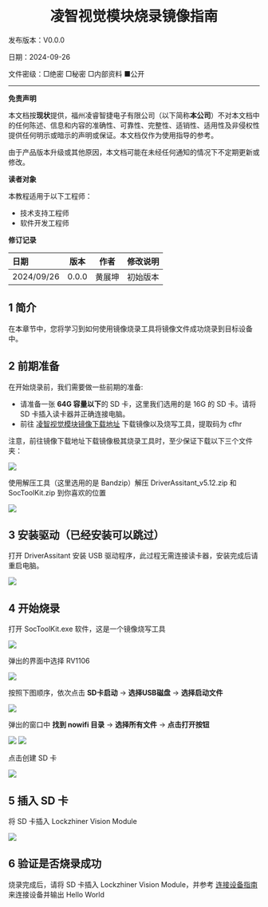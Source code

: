 <h1 align="center">凌智视觉模块烧录镜像指南</h1>

发布版本：V0.0.0

日期：2024-09-26

文件密级：□绝密 □秘密 □内部资料 ■公开  

---

**免责声明**  

本文档按**现状**提供，福州凌睿智捷电子有限公司（以下简称**本公司**）不对本文档中的任何陈述、信息和内容的准确性、可靠性、完整性、适销性、适用性及非侵权性提供任何明示或暗示的声明或保证。本文档仅作为使用指导的参考。  

由于产品版本升级或其他原因，本文档可能在未经任何通知的情况下不定期更新或修改。  

**读者对象**  

本教程适用于以下工程师：  

- 技术支持工程师  
- 软件开发工程师  

**修订记录**  

| **日期**   | **版本** | **作者** | **修改说明** |
| :--------- | -------- | -------- | ------------ |
| 2024/09/26 | 0.0.0    | 黄展坤     | 初始版本     |

## 1 简介

在本章节中，您将学习到如何使用镜像烧录工具将镜像文件成功烧录到目标设备中。

## 2 前期准备

在开始烧录前，我们需要做一些前期的准备:

* 请准备一张 **64G 容量以下**的 SD 卡，这里我们选用的是 16G 的 SD 卡。请将 SD 卡插入读卡器并正确连接电脑。
* 前往 [凌智视觉模块镜像下载地址](https://pan.baidu.com/s/1qMcI_k3_-R2fAgaFyRF2GA) 下载镜像以及烧写工具，提取码为 cfhr

注意，前往镜像下载地址下载镜像极其烧录工具时，至少保证下载以下三个文件夹：

![](./images/burn_image/zip.png)

使用解压工具（这里选用的是 Bandzip）解压 DriverAssitant_v5.12.zip 和 SocToolKit.zip 到你喜欢的位置

![](./images/burn_image/unzip.png)


## 3 安装驱动（已经安装可以跳过）

打开 DriverAssitant 安装 USB 驱动程序，此过程无需连接读卡器，安装完成后请重启电脑。

![](./images/burn_image/RKDriver.png)

## 4 开始烧录

打开 SocToolKit.exe 软件，这是一个镜像烧写工具

![](images/burn_image/tools_dir.jpg)

弹出的界面中选择 RV1106

![](images/burn_image/select_toolkit.jpg)

按照下图顺序，依次点击 **SD卡启动** -> **选择USB磁盘**  -> **选择启动文件**

![](images/burn_image/select_image_0.png)

弹出的窗口中 **找到 nowifi 目录** -> **选择所有文件** -> **点击打开按钮**

![](images/burn_image/select_image_1.png)
![](images/burn_image/select_image_2.png)


点击创建 SD 卡

![](images/burn_image/create_sd.png)

## 5 插入 SD 卡

将 SD 卡插入 Lockzhiner Vision Module

![](images/burn_image/insert_sd.png)

## 6 验证是否烧录成功

烧录完成后，请将 SD 卡插入 Lockzhiner Vision Module，并参考 [连接设备指南](./connect_device_using_ssh.md) 来连接设备并输出 Hello World
